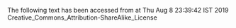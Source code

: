 The following text has been accessed from at Thu Aug 8 23:39:42 IST 2019
Creative_Commons_Attribution-ShareAlike_License
